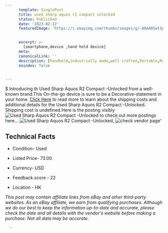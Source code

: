 ```yaml
---
      template: SinglePost
      title: used sharp aquos r2 compact unlocked
      status: Published
      date: '2023-02-12'
      featuredImage: 'https://i.ebayimg.com/thumbs/images/g/-00AAOSwt3pjoGdd/s-l225.jpg'
       

      excerpt: >-
        [smartphone,device ,hand held device]
      meta:
      canonicalLink: ''
      description: [handheld,industrially made,well crafted,Portable,Mobile,Compact,Convenient,Lightweight,Maneuverable,Man-portable,Miniature,Carriable,Hand-held,Light,Holdable,Transportable,Mobile device,Pocket-sized,On-the-go,Wireless,Cordless,Compact size,Convenient size, smartphone,device ,hand held device]
      noindex: false
      

---
```

$
      Introducing th Used Sharp Aquos R2 Compact -Unlocked from a well-known brand.This On-the-go device  is sure to be a Decorative-statement in your home. [Click Here](https://www.ebay.com/itm/266059276979?hash=item3df25e62b3%3Ag%3A-00AAOSwt3pjoGdd&mkevt=1&mkcid=1&mkrid=711-53200-19255-0&campid=%253CePNCampaignId%253E&customid=%253CreferenceId%253E&toolid=10049) to read more to learn about the shipping costs and additional details for the Used Sharp Aquos R2 Compact -Unlocked. Shipping cost is undefined.Here is the posting visibly ![Used Sharp Aquos R2 Compact -Unlocked](https://i.ebayimg.com/thumbs/images/g/-00AAOSwt3pjoGdd/s-l225.jpg) to check out more postings here... ![Used Sharp Aquos R2 Compact -Unlocked](https://i.ebayimg.com/images/g/-00AAOSwt3pjoGdd/s-l1200.jpg), ![check vendor page](https://origin-galleryplus.ebayimg.com/ws/web/266059276979_2_0_1/225x225.jpg,https://origin-galleryplus.ebayimg.com/ws/web/266059276979_3_0_1/225x225.jpg,https://origin-galleryplus.ebayimg.com/ws/web/266059276979_4_0_1/225x225.jpg,https://origin-galleryplus.ebayimg.com/ws/web/266059276979_5_0_1/225x225.jpg,https://origin-galleryplus.ebayimg.com/ws/web/266059276979_6_0_1/225x225.jpg,https://origin-galleryplus.ebayimg.com/ws/web/266059276979_7_0_1/225x225.jpg)'

      

 ## Technical Facts 



     
      

 - Condition- Used 


      

 - Listed Price- 73.00 


      

 - Currency- USD 


      

 - Feedback score - 22 


      

 - Location - HK 


      
      

 *_This post may contain affiliate links from eBay and other third-party websites. As an eBay affiliate, we earn from qualifying purchases. Although we do our best to keep the information up-to-date and accurate, please check the date and all details with the vendor's website before making a purchase. Not all data may be accurate._*




      -
